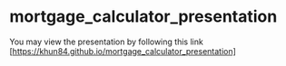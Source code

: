 # mortgage_calculator_presentation
You may view the presentation by following this link [https://khun84.github.io/mortgage_calculator_presentation]
